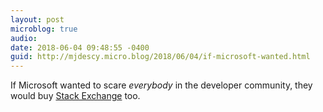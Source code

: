 ```yaml
---
layout: post
microblog: true
audio: 
date: 2018-06-04 09:48:55 -0400
guid: http://mjdescy.micro.blog/2018/06/04/if-microsoft-wanted.html
---
```

If Microsoft wanted to scare _everybody_ in the developer community, they would buy [Stack Exchange](https://stackexchange.com/) too.
